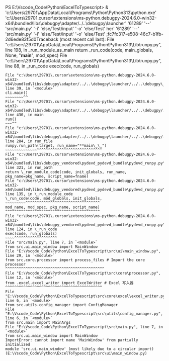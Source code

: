 PS E:\Vscode_Code\Python\ExcelToTypescript> & 'c:\Users\29701\AppData\Local\Programs\Python\Python313\python.exe' 'c:\Users\29701\.cursor\extensions\ms-python.debugpy-2024.6.0-win32-x64\bundled\libs\debugpy\adapter/../..\debugpy\launcher' '61289' '--' 'src/main.py' '-i' 'else/Test/input' '-o' 'else/Test'
her' '61289' '--' 'src/main.py' '-i' 'else/Test/input' '-o' 'else/Test' ;fc7fc317-e508-46c7-b1fb-2d6ede83f5d0Traceback (most recent call last):
File "c:\Users\29701\AppData\Local\Programs\Python\Python313\Lib\runpy.py", line 198, in \_run_module_as_main
return \_run_code(code, main_globals, None,
"**main**", mod_spec)
File "c:\Users\29701\AppData\Local\Programs\Python\Python313\Lib\runpy.py", line 88, in \_run_code
exec(code, run_globals)
~~~~^^^^^^^^^^^^^^^^^^^
File "c:\Users\29701\.cursor\extensions\ms-python.debugpy-2024.6.0-win32-x64\bundled\libs\debugpy\adapter/../..\debugpy\launcher/../..\debugpy\_\_main**.py",
line 39, in `<module>`
cli.main()
~~~~~~~~^^
File "c:\Users\29701\.cursor\extensions\ms-python.debugpy-2024.6.0-win32-x64\bundled\libs\debugpy\adapter/../..\debugpy\launcher/../..\debugpy/..\debugpy\server\cli.py", line 430, in main
run()
~~~^^
File "c:\Users\29701\.cursor\extensions\ms-python.debugpy-2024.6.0-win32-x64\bundled\libs\debugpy\adapter/../..\debugpy\launcher/../..\debugpy/..\debugpy\server\cli.py", line 284, in run_file
runpy.run_path(target, run_name="**main\_\_")
~~~~~~~~~~~~~~^^^^^^^^^^^^^^^^^^^^^^^^^^^^^
File "c:\Users\29701\.cursor\extensions\ms-python.debugpy-2024.6.0-win32-x64\bundled\libs\debugpy_vendored\pydevd_pydevd_bundle\pydevd_runpy.py", line 321, in run_path
return \_run_module_code(code, init_globals, run_name,
pkg_name=pkg_name, script_name=fname)
File "c:\Users\29701\.cursor\extensions\ms-python.debugpy-2024.6.0-win32-x64\bundled\libs\debugpy_vendored\pydevd_pydevd_bundle\pydevd_runpy.py", line 135, in \_run_module_code
\_run_code(code, mod_globals, init_globals,
~~~~~~~~~^^^^^^^^^^^^^^^^^^^^^^^^^^^^^^^^^
mod_name, mod_spec, pkg_name, script_name)
^^^^^^^^^^^^^^^^^^^^^^^^^^^^^^^^^^^^^^^^^^
File "c:\Users\29701\.cursor\extensions\ms-python.debugpy-2024.6.0-win32-x64\bundled\libs\debugpy_vendored\pydevd_pydevd_bundle\pydevd_runpy.py", line 124, in \_run_code
exec(code, run_globals)
~~~~^^^^^^^^^^^^^^^^^^^
File "src/main.py", line 7, in `<module>`
from src.ui.main_window import MainWindow
File "E:\Vscode_Code\Python\ExcelToTypescript\src\ui\main_window.py",
line 29, in `<module>`
from src.core.processor import process_files # Import the core processor
^^^^^^^^^^^^^^^^^^^^^^^^^^^^^^^^^^^^^^^^^^^^
File "E:\Vscode_Code\Python\ExcelToTypescript\src\core\processor.py",
line 12, in `<module>`
from .excel.excel_writer import ExcelWriter # Excel 写入器
^^^^^^^^^^^^^^^^^^^^^^^^^^^^^^^^^^^^^^^^^^^
File "E:\Vscode_Code\Python\ExcelToTypescript\src\core\excel\excel_writer.py", line 6, in `<module>`
from src.utils.config_manager import ConfigManager
File "E:\Vscode_Code\Python\ExcelToTypescript\src\utils\config_manager.py", line 6, in `<module>`
from src.main import MainArgs
File "E:\Vscode_Code\Python\ExcelToTypescript\src\main.py", line 7, in `<module>`
from src.ui.main_window import MainWindow
ImportError: cannot import name 'MainWindow' from partially initialized
module 'src.ui.main_window' (most likely due to a circular import) (E:\Vscode_Code\Python\ExcelToTypescript\src\ui\main_window.py)
